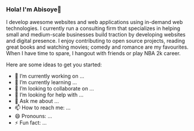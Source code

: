 ### Hola! I'm Abisoye👋

I develop awesome websites and web applications using in-demand web technologies. I currently run a consulting firm that specializes in helping small and medium-scale businesses build traction by developing websites and digital presence.
I enjoy contributing to open source projects, reading great books and watching movies; comedy and romance are my favourites. When I have time to spare, I hangout with friends or play NBA 2k career.

Here are some ideas to get you started:

- 🔭 I’m currently working on ...
- 🌱 I’m currently learning ...
- 👯 I’m looking to collaborate on ...
- 🤔 I’m looking for help with ...
- 💬 Ask me about ...
- 📫 How to reach me: ...
- 😄 Pronouns: ...
- ⚡ Fun fact: ...
